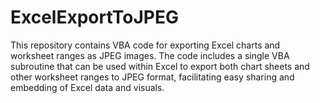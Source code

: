 # ExcelExportToJPEG
 This repository contains VBA code for exporting Excel charts and worksheet ranges as JPEG images. The code includes a single VBA subroutine that can be used within Excel to export both chart sheets and other worksheet ranges to JPEG format, facilitating easy sharing and embedding of Excel data and visuals.
